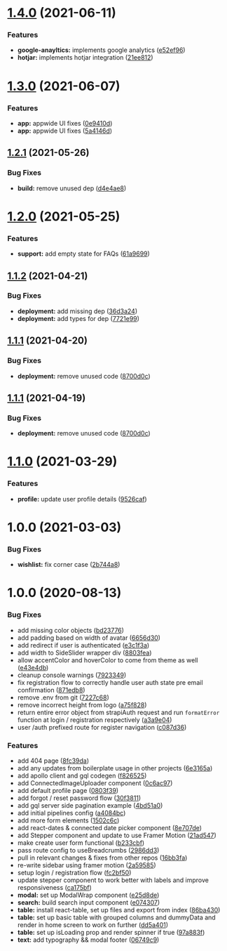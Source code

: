 # [1.4.0](http://bitbucket.org/sovtech/tradefed-frontend/compare/v1.3.0...v1.4.0) (2021-06-11)


### Features

* **google-anayltics:** implements google analytics ([e52ef96](http://bitbucket.org/sovtech/tradefed-frontend/commits/e52ef9662b38cc4ef82a970928ae3de392b4d936))
* **hotjar:** implements hotjar integration ([21ee812](http://bitbucket.org/sovtech/tradefed-frontend/commits/21ee812b776dbfb992b6823e0f75077572f5eff1))

# [1.3.0](http://bitbucket.org/sovtech/tradefed-frontend/compare/v1.2.1...v1.3.0) (2021-06-07)


### Features

* **app:** appwide UI fixes ([0e9410d](http://bitbucket.org/sovtech/tradefed-frontend/commits/0e9410d5c450442d56b4b0bc3ceae16e019529e6))
* **app:** appwide UI fixes ([5a4146d](http://bitbucket.org/sovtech/tradefed-frontend/commits/5a4146d8b3c5beb5d2bf27fbd24fe27d4be7eac2))

## [1.2.1](http://bitbucket.org/sovtech/tradefed-frontend/compare/v1.2.0...v1.2.1) (2021-05-26)


### Bug Fixes

* **build:** remove unused dep ([d4e4ae8](http://bitbucket.org/sovtech/tradefed-frontend/commits/d4e4ae86777ea209c65ed7c63a18fb8a289802e1))

# [1.2.0](http://bitbucket.org/sovtech/tradefed-frontend/compare/v1.1.2...v1.2.0) (2021-05-25)


### Features

* **support:** add empty state for FAQs ([61a9699](http://bitbucket.org/sovtech/tradefed-frontend/commits/61a9699fcd93f21f2ab753ea2d50ed34453d9f85))

## [1.1.2](http://bitbucket.org/sovtech/tradefed-frontend/compare/v1.1.1...v1.1.2) (2021-04-21)


### Bug Fixes

* **deployment:** add missing dep ([36d3a24](http://bitbucket.org/sovtech/tradefed-frontend/commits/36d3a24f6295f04899dc43c827f453f5849232b6))
* **deployment:** add types for dep ([7721e99](http://bitbucket.org/sovtech/tradefed-frontend/commits/7721e99b3a346bdf405b0e22e1637c8f9085aee6))

## [1.1.1](http://bitbucket.org/sovtech/tradefed-frontend/compare/v1.1.0...v1.1.1) (2021-04-20)


### Bug Fixes

* **deployment:** remove unused code ([8700d0c](http://bitbucket.org/sovtech/tradefed-frontend/commits/8700d0cf5e652ca314a8305233b26d1cff9ea1bf))

## [1.1.1](http://bitbucket.org/sovtech/tradefed-frontend/compare/v1.1.0...v1.1.1) (2021-04-19)


### Bug Fixes

* **deployment:** remove unused code ([8700d0c](http://bitbucket.org/sovtech/tradefed-frontend/commits/8700d0cf5e652ca314a8305233b26d1cff9ea1bf))

# [1.1.0](http://bitbucket.org/sovtech/tradefed-frontend/compare/v1.0.0...v1.1.0) (2021-03-29)


### Features

* **profile:** update user profile details ([9526caf](http://bitbucket.org/sovtech/tradefed-frontend/commits/9526cafbed72c7840bfc7bdc32579960e5edd6db))

# 1.0.0 (2021-03-03)


### Bug Fixes

* **wishlist:** fix corner case ([2b744a8](http://bitbucket.org/sovtech/tradefed-frontend/commits/2b744a87baf75054f56c44fa335cf965affaf45c))

# 1.0.0 (2020-08-13)


### Bug Fixes

* add missing color objects ([bd23776](http://bitbucket.org/sovtech/core-frontend/commits/bd23776268c3be18457cae70252589413c947be1))
* add padding based on width of avatar ([6656d30](http://bitbucket.org/sovtech/core-frontend/commits/6656d303019c3d6989fee7c9bef3d94f12cb8c92))
* add redirect if user is authenticated ([e3c1f3a](http://bitbucket.org/sovtech/core-frontend/commits/e3c1f3ab1bba2c90c5ac4edd472a6672a225cbfc))
* add width to SideSlider wrapper div ([8803fea](http://bitbucket.org/sovtech/core-frontend/commits/8803fea6801f4fb0654531c808b7ca03a2798d52))
* allow accentColor and hoverColor to come from theme as well ([e43e4db](http://bitbucket.org/sovtech/core-frontend/commits/e43e4dbedc43351801df36a4abbbf7e9acfb9bd6))
* cleanup console warnings ([7923349](http://bitbucket.org/sovtech/core-frontend/commits/79233497cb22d9c38a081c4c44896d4401d827fd))
* fix registration flow to correctly handle user auth state pre email confirmation ([871edb8](http://bitbucket.org/sovtech/core-frontend/commits/871edb80824ca27fdf7f98216a3e30694935ddea))
* remove .env from git ([7227c68](http://bitbucket.org/sovtech/core-frontend/commits/7227c687d49a26141aee4aa3bbb9fe8f373244f6))
* remove incorrect height from logo ([a75f828](http://bitbucket.org/sovtech/core-frontend/commits/a75f82871177611536e5828d18ef6425ddca2286))
* return entire error object from strapiAuth request and run `formatError` function at login / registration respectively ([a3a9e04](http://bitbucket.org/sovtech/core-frontend/commits/a3a9e04da64f69a0f58541040b5c8fdcbff15556))
* user /auth prefixed route for register navigation ([c087d36](http://bitbucket.org/sovtech/core-frontend/commits/c087d3619351e585f0454b71bd2e4cad0d7f3359))


### Features

* add 404 page ([8fc39da](http://bitbucket.org/sovtech/core-frontend/commits/8fc39da734ec97e8c64c1d451a226f97e279602e))
* add any updates from boilerplate usage in other projects ([6e3165a](http://bitbucket.org/sovtech/core-frontend/commits/6e3165ac410380d9e8eefad1b0a6be9b7306c595))
* add apollo client and gql codegen ([f826525](http://bitbucket.org/sovtech/core-frontend/commits/f8265255ae83f84628e5403cdb2ff0025ca6f2f8))
* add ConnectedImageUploader component ([0c6ac97](http://bitbucket.org/sovtech/core-frontend/commits/0c6ac97469e5072c36b8b937c56a89cf299907c6))
* add default profile page ([0803f39](http://bitbucket.org/sovtech/core-frontend/commits/0803f3994f2a902f24fa17eeda92376af06cbc54))
* add forgot / reset password flow ([30f3811](http://bitbucket.org/sovtech/core-frontend/commits/30f38117a0e037e0a1cbe6750e5860ba21909e4e))
* add gql server side pagination example ([4bd51a0](http://bitbucket.org/sovtech/core-frontend/commits/4bd51a0b5235f605a12ff82ff31d058a4be0b4cc))
* add initial pipelines config ([a4084bc](http://bitbucket.org/sovtech/core-frontend/commits/a4084bcd2fb65b93a0da0a0c3c4345217c668562))
* add more form elements ([1502c6c](http://bitbucket.org/sovtech/core-frontend/commits/1502c6c5dfdd0b77b694cc5fd404b58e093eb86c))
* add react-dates & connected date picker component ([8e707de](http://bitbucket.org/sovtech/core-frontend/commits/8e707de194895619fec35cb482877ecf2aca6bc7))
* add Stepper component and update to use Framer Motion ([21ad547](http://bitbucket.org/sovtech/core-frontend/commits/21ad547520b88f3d010fdf41d776849ed85c09b8))
* make create user form functional ([b233cbf](http://bitbucket.org/sovtech/core-frontend/commits/b233cbf68322aa38930fb4314a32eb11694cb6c0))
* pass route config to useBreadcrumbs ([2986dd3](http://bitbucket.org/sovtech/core-frontend/commits/2986dd306988a433423d2373a112a093dbe1a0b7))
* pull in relevant changes & fixes from other repos ([16bb3fa](http://bitbucket.org/sovtech/core-frontend/commits/16bb3faabc4c72d4c024ecfec0dd16c82bc5fd67))
* re-write sidebar using framer motion ([2a59585](http://bitbucket.org/sovtech/core-frontend/commits/2a595850c9fec1cd06a69bd44c1216babcd675b6))
* setup login / registration flow ([fc2bf50](http://bitbucket.org/sovtech/core-frontend/commits/fc2bf50843f7994d683b6e7ddba2ad0a87b7e9a2))
* update stepper component to work better with labels and improve responsiveness ([ca175bf](http://bitbucket.org/sovtech/core-frontend/commits/ca175bf4014e8b9a348069bb97630c8386813508))
* **modal:** set up ModalWrap component ([e25d8de](http://bitbucket.org/sovtech/core-frontend/commits/e25d8de36677091b1329fe62ebaecefabd34a0d2))
* **search:** build search input component ([e074307](http://bitbucket.org/sovtech/core-frontend/commits/e0743077b0628c364c3cb2029c98e107ae75af56))
* **table:** install react-table, set up files and export from index ([86ba430](http://bitbucket.org/sovtech/core-frontend/commits/86ba430ee50c9c7540900e00471dc73521f4dedb))
* **table:** set up basic table with grouped columns and dummyData and render in home screen to work on further ([dd5a401](http://bitbucket.org/sovtech/core-frontend/commits/dd5a4012dd5be28cf7b089c337d5c57e236c162d))
* **table:** set up isLoading prop and render spinner if true ([97a883f](http://bitbucket.org/sovtech/core-frontend/commits/97a883f86a8a1fb76a90d3afa38c1a43368d1904))
* **text:** add typography && modal footer ([06749c9](http://bitbucket.org/sovtech/core-frontend/commits/06749c9665d6cfb4c7d927e75656d9bcdc371e94))
